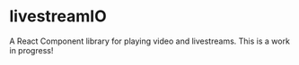 # livestreamIO

A React Component library for playing video and livestreams. This is a work in progress!
